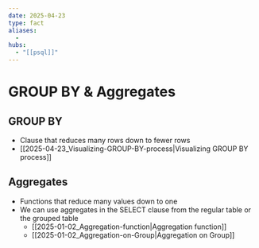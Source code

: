 ```yaml
---
date: 2025-04-23
type: fact
aliases:
  -
hubs:
  - "[[psql]]"
---
```


# GROUP BY & Aggregates

## GROUP BY
- Clause that reduces many rows down to fewer rows
- [[2025-04-23_Visualizing-GROUP-BY-process|Visualizing GROUP BY process]]

## Aggregates
- Functions that reduce many values down to one
- We can use aggregates in the SELECT clause from the regular table or the grouped table
    - [[2025-01-02_Aggregation-function|Aggregation function]]
    - [[2025-01-02_Aggregation-on-Group|Aggregation on Group]]

